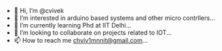 - 👋 Hi, I’m @cvivek
- 👀 I’m interested in arduino based systems and other micro contrllers...
- 🌱 I’m currently learning Phd at IIT Delhi...
- 💞️ I’m looking to collaborate on projects related to IOT...
- 📫 How to reach me chviv1mnnit@gmail.com...

<!---
chvivek07/chvivek07 is a ✨ special ✨ repository because its `README.md` (this file) appears on your GitHub profile.
You can click the Preview link to take a look at your changes.
--->
